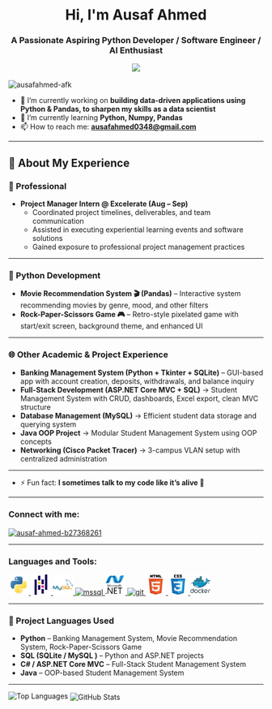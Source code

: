 <h1 align="center">Hi, I'm Ausaf Ahmed</h1>
<h3 align="center">A Passionate Aspiring Python Developer / Software Engineer / AI Enthusiast </h3> 

<div align="center">
  <img height="200" src="https://media4.giphy.com/media/v1.Y2lkPTc5MGI3NjExeGFpN2ZpdnUxZnlqb3Jma3NucGd1cWl0cHc4dTV1d2t1ZjF5a2xmYyZlcD12MV9pbnRlcm5hbF9naWZfYnlfaWQmY3Q9Zw/ZVik7pBtu9dNS/giphy.gif" />
</div>

<p align="left">
  <img src="https://komarev.com/ghpvc/?username=ausafahmed-afk&label=Profile%20views&color=0e75b6&style=flat" alt="ausafahmed-afk" />
</p>

- 🔭 I’m currently working on **building data-driven applications using Python & Pandas, to sharpen my skills as a data scientist**  
- 🌱 I’m currently learning **Python, Numpy, Pandas**  
- 📫 How to reach me: **ausafahmed0348@gmail.com**  

---

## 💼 About My Experience  

### 🏢 Professional  
- **Project Manager Intern @ Excelerate (Aug – Sep)**  
  - Coordinated project timelines, deliverables, and team communication  
  - Assisted in executing experiential learning events and software solutions  
  - Gained exposure to professional project management practices  

---

### 🐍 Python Development   
- **Movie Recommendation System 🎬 (Pandas)** – Interactive system recommending movies by genre, mood, and other filters  
- **Rock-Paper-Scissors Game 🎮** – Retro-style pixelated game with start/exit screen, background theme, and enhanced UI  

---

### 🌐 Other Academic & Project Experience  

- **Banking Management System (Python + Tkinter + SQLite)** – GUI-based app with account creation, deposits, withdrawals, and balance inquiry 
- **Full-Stack Development (ASP.NET Core MVC + SQL)** → Student Management System with CRUD, dashboards, Excel export, clean MVC structure  
- **Database Management (MySQL)** → Efficient student data storage and querying system  
- **Java OOP Project** → Modular Student Management System using OOP concepts  
- **Networking (Cisco Packet Tracer)** → 3-campus VLAN setup with centralized administration  

---

- ⚡ Fun fact: **I sometimes talk to my code like it’s alive 🤖**

---

<h3 align="left">Connect with me:</h3>
<p align="left">
  <a href="https://www.linkedin.com/in/ausaf-ahmed-b27368261/" target="blank">
    <img align="center" src="https://raw.githubusercontent.com/rahuldkjain/github-profile-readme-generator/master/src/images/icons/Social/linked-in-alt.svg" alt="ausaf-ahmed-b27368261" height="30" width="40" />
  </a>
</p>

---

<h3 align="left">Languages and Tools:</h3>
<p align="left"> 
  <a href="https://www.python.org" target="_blank" rel="noreferrer">
    <img src="https://raw.githubusercontent.com/devicons/devicon/master/icons/python/python-original.svg" alt="python" width="40" height="40"/>
  </a>
  <a href="https://pandas.pydata.org/" target="_blank" rel="noreferrer">
    <img src="https://raw.githubusercontent.com/devicons/devicon/2ae2a900d2f041da66e950e4d48052658d850630/icons/pandas/pandas-original.svg" alt="pandas" width="40" height="40"/>
  </a>
  <a href="https://www.mysql.com/" target="_blank" rel="noreferrer">
    <img src="https://raw.githubusercontent.com/devicons/devicon/master/icons/mysql/mysql-original-wordmark.svg" alt="mysql" width="40" height="40"/>
  </a>
  <a href="https://www.microsoft.com/en-us/sql-server" target="_blank" rel="noreferrer">
    <img src="https://www.svgrepo.com/show/303229/microsoft-sql-server-logo.svg" alt="mssql" width="40" height="40"/>
  </a>
  <a href="https://dotnet.microsoft.com/" target="_blank" rel="noreferrer">
    <img src="https://raw.githubusercontent.com/devicons/devicon/master/icons/dot-net/dot-net-original-wordmark.svg" alt="dotnet" width="40" height="40"/>
  </a>
  <a href="https://git-scm.com/" target="_blank" rel="noreferrer">
    <img src="https://www.vectorlogo.zone/logos/git-scm/git-scm-icon.svg" alt="git" width="40" height="40"/>
  </a>
  <a href="https://www.w3.org/html/" target="_blank" rel="noreferrer">
    <img src="https://raw.githubusercontent.com/devicons/devicon/master/icons/html5/html5-original-wordmark.svg" alt="html5" width="40" height="40"/>
  </a>
  <a href="https://www.w3schools.com/css/" target="_blank" rel="noreferrer">
    <img src="https://raw.githubusercontent.com/devicons/devicon/master/icons/css3/css3-original-wordmark.svg" alt="css3" width="40" height="40"/>
  </a>
  <a href="https://www.docker.com/" target="_blank" rel="noreferrer">
    <img src="https://raw.githubusercontent.com/devicons/devicon/master/icons/docker/docker-original-wordmark.svg" alt="docker" width="40" height="40"/>
  </a>
</p>

---

### 📝 Project Languages Used
- **Python** – Banking Management System, Movie Recommendation System, Rock-Paper-Scissors Game  
- **SQL (SQLite / MySQL )** – Python and ASP.NET projects  
- **C# / ASP.NET Core MVC** – Full-Stack Student Management System  
- **Java** – OOP-based Student Management System  

---

<p>
  <img align="left" src="https://github-readme-stats.vercel.app/api/top-langs/?username=ausafahmed-afk&hide=html,css,sql&langs_count=5&layout=compact&theme=default" alt="Top Languages"/>
</p>
<p>&nbsp;<img align="center" src="https://github-readme-stats.vercel.app/api?username=ausafahmed-afk&show_icons=true&theme=default" alt="GitHub Stats" /></p>


